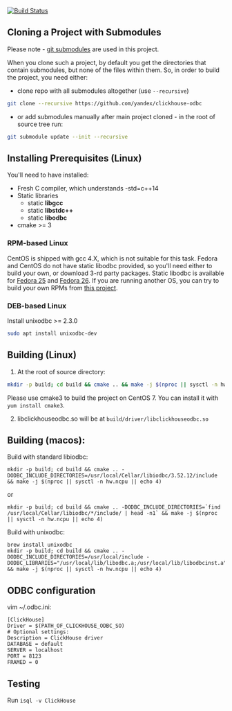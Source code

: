 [![Build Status](https://travis-ci.org/yandex/ClickHouse.svg?branch=master)](https://travis-ci.org/yandex/clickhouse-odbc)

## Cloning a Project with Submodules

Please note - [git submodules](https://git-scm.com/book/en/v2/Git-Tools-Submodules) are used in this project. 

When you clone such a project, by default you get the directories that contain submodules, but none of the files within them.
So, in order to build the project, you need either:
  * clone repo with all submodules altogether (use `--recursive`)
```bash
git clone --recursive https://github.com/yandex/clickhouse-odbc
```
  * or add submodules manually after main project cloned - in the root of source tree run:
```bash
git submodule update --init --recursive
```

## Installing Prerequisites (Linux)

You'll need to have installed:
  * Fresh C compiler, which understands -std=c++14
  * Static libraries 
    * static **libgcc**
    * static **libstdc++**
    * static **libodbc**
  * cmake >= 3

### RPM-based Linux
CentOS is shipped with gcc 4.X, which is not suitable for this task.
Fedora and CentOS do not have static libodbc provided, so you'll need either to build your own, or download 3-rd party packages.
Static libodbc is available for [Fedora 25](https://github.com/Altinity/unixODBC/tree/master/RPMS/Fedora25) and [Fedora 26](https://github.com/Altinity/unixODBC/tree/master/RPMS/Fedora26).
If you are running another OS, you can try to build your own RPMs from [this project](https://github.com/Altinity/unixODBC).

### DEB-based Linux
Install unixodbc >= 2.3.0
```bash
sudo apt install unixodbc-dev
```

## Building (Linux)

1. At the root of source directory:
```bash
mkdir -p build; cd build && cmake .. && make -j $(nproc || sysctl -n hw.ncpu || echo 2)
```
Please use cmake3 to build the project on CentOS 7. You can install it with `yum install cmake3`.

2. libclickhouseodbc.so will be at ```build/driver/libclickhouseodbc.so```


## Building (macos):
Build with standard libiodbc:
```
mkdir -p build; cd build && cmake .. -DODBC_INCLUDE_DIRECTORIES=/usr/local/Cellar/libiodbc/3.52.12/include && make -j $(nproc || sysctl -n hw.ncpu || echo 4)
```
or
```
mkdir -p build; cd build && cmake .. -DODBC_INCLUDE_DIRECTORIES=`find  /usr/local/Cellar/libiodbc/*/include/ | head -n1` && make -j $(nproc || sysctl -n hw.ncpu || echo 4)
```

Build with unixodbc:
```
brew install unixodbc
mkdir -p build; cd build && cmake .. -DODBC_INCLUDE_DIRECTORIES=/usr/local/include -DODBC_LIBRARIES="/usr/local/lib/libodbc.a;/usr/local/lib/libodbcinst.a" && make -j $(nproc || sysctl -n hw.ncpu || echo 4)
```

## ODBC configuration

vim ~/.odbc.ini:

```(ini)
[ClickHouse]
Driver = $(PATH_OF_CLICKHOUSE_ODBC_SO)
# Optional settings:
Description = ClickHouse driver
DATABASE = default
SERVER = localhost
PORT = 8123
FRAMED = 0
```

## Testing
Run ```isql -v ClickHouse```
